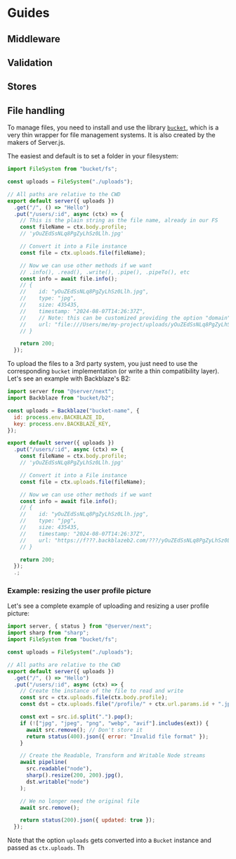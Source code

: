 # Guides

## Middleware

## Validation

## Stores

## File handling

To manage files, you need to install and use the library [`bucket`](http://bucketjs.com/), which is a very thin wrapper for file management systems. It is also created by the makers of Server.js.

The easiest and default is to set a folder in your filesystem:

```js
import FileSystem from "bucket/fs";

const uploads = FileSystem("./uploads");

// All paths are relative to the CWD
export default server({ uploads })
  .get("/", () => "Hello")
  .put("/users/:id", async (ctx) => {
    // This is the plain string as the file name, already in our FS
    const fileName = ctx.body.profile;
    // 'yOuZEdSsNLq8PgZyLhSz0Llh.jpg'

    // Convert it into a File instance
    const file = ctx.uploads.file(fileName);

    // Now we can use other methods if we want
    // .info(), .read(), .write(), .pipe(), .pipeTo(), etc
    const info = await file.info();
    // {
    //    id: "yOuZEdSsNLq8PgZyLhSz0Llh.jpg",
    //    type: "jpg",
    //    size: 435435,
    //    timestamp: "2024-08-07T14:26:37Z",
    //    // Note: this can be customized providing the option "domain"
    //    url: "file:///Users/me/my-project/uploads/yOuZEdSsNLq8PgZyLhSz0Llh.jpg",
    // }

    return 200;
  });
```

To upload the files to a 3rd party system, you just need to use the corresponding `bucket` implementation (or write a thin compatibility layer). Let's see an example with Backblaze's B2:

```js
import server from "@server/next";
import Backblaze from "bucket/b2";

const uploads = Backblaze("bucket-name", {
  id: process.env.BACKBLAZE_ID,
  key: process.env.BACKBLAZE_KEY,
});

export default server({ uploads })
  .put("/users/:id", async (ctx) => {
    const fileName = ctx.body.profile;
    // 'yOuZEdSsNLq8PgZyLhSz0Llh.jpg'

    // Convert it into a File instance
    const file = ctx.uploads.file(fileName);

    // Now we can use other methods if we want
    const info = await file.info();
    // {
    //    id: "yOuZEdSsNLq8PgZyLhSz0Llh.jpg",
    //    type: "jpg",
    //    size: 435435,
    //    timestamp: "2024-08-07T14:26:37Z",
    //    url: "https://f???.backblazeb2.com/???/yOuZEdSsNLq8PgZyLhSz0Llh.jpg",
    // }

    return 200;
  });
  .;
```

### Example: resizing the user profile picture

Let's see a complete example of uploading and resizing a user profile picture:

```js
import server, { status } from "@server/next";
import sharp from "sharp";
import FileSystem from "bucket/fs";

const uploads = FileSystem("./uploads");

// All paths are relative to the CWD
export default server({ uploads })
  .get("/", () => "Hello")
  .put("/users/:id", async (ctx) => {
    // Create the instance of the file to read and write
    const src = ctx.uploads.file(ctx.body.profile);
    const dst = ctx.uploads.file("/profile/" + ctx.url.params.id + ".jpg");

    const ext = src.id.split(".").pop();
    if (!["jpg", "jpeg", "png", "webp", "avif"].includes(ext)) {
      await src.remove(); // Don't store it
      return status(400).json({ error: "Invalid file format" });
    }

    // Create the Readable, Transform and Writable Node streams
    await pipeline(
      src.readable("node"),
      sharp().resize(200, 200).jpg(),
      dst.writable("node")
    );

    // We no longer need the original file
    await src.remove();

    return status(200).json({ updated: true });
  });
```

Note that the option `uploads` gets converted into a `Bucket` instance and passed as `ctx.uploads`. Th
